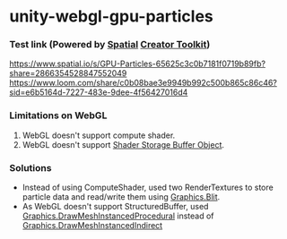# unity-webgl-gpu-particles

### Test link (Powered by [Spatial](https://www.spatial.io/) [Creator Toolkit](https://www.spatial.io/toolkit))
https://www.spatial.io/s/GPU-Particles-65625c3c0b7181f0719b89fb?share=2866354528847552049
https://www.loom.com/share/c0b08bae3e9949b992c500b865c86c46?sid=e6b5164d-7227-483e-9dee-4f56427016d4

### Limitations on WebGL
1. WebGL doesn't support compute shader.
2. WebGL doesn't support [Shader Storage Buffer Object](https://www.khronos.org/opengl/wiki/Shader_Storage_Buffer_Object).

### Solutions
- Instead of using ComputeShader, used two RenderTextures to store particle data and read/write them using [Graphics.Blit](https://docs.unity3d.com/ScriptReference/Graphics.Blit.html).
- As WebGL doesn't support StructuredBuffer, used [Graphics.DrawMeshInstancedProcedural](https://docs.unity3d.com/ScriptReference/Graphics.DrawMeshInstancedProcedural.html) instead of [Graphics.DrawMeshInstancedIndirect](https://docs.unity3d.com/ScriptReference/Graphics.DrawMeshInstancedIndirect.html)
